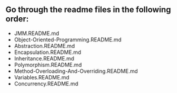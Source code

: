 ## Go through the readme files in the following order:

- JMM.README.md
- Object-Oriented-Programming.README.md
- Abstraction.README.md
- Encapsulation.README.md
- Inheritance.README.md
- Polymorphism.README.md
- Method-Overloading-And-Overriding.README.md
- Variables.README.md
- Concurrency.README.md